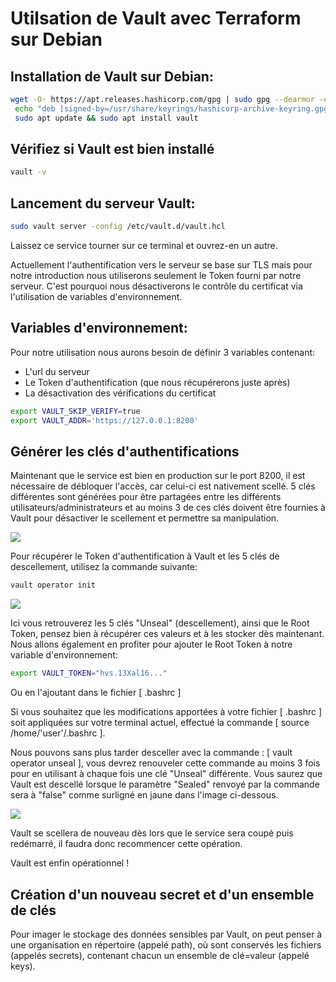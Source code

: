 # Utilsation de Vault avec Terraform sur Debian

## Installation de Vault sur Debian:

```Bash
wget -O- https://apt.releases.hashicorp.com/gpg | sudo gpg --dearmor -o /usr/share/keyrings/hashicorp-archive-keyring.gpg
 echo "deb [signed-by=/usr/share/keyrings/hashicorp-archive-keyring.gpg] https://apt.releases.hashicorp.com $(lsb_release -cs) main" | sudo tee /etc/apt/sources.list.d/hashicorp.list
 sudo apt update && sudo apt install vault
```
## Vérifiez si Vault est bien installé

```Bash
vault -v
```

## Lancement du serveur Vault:

```Bash
sudo vault server -config /etc/vault.d/vault.hcl
```

 Laissez ce service tourner sur ce terminal et ouvrez-en un autre.

Actuellement l'authentification vers le serveur se base sur TLS mais pour notre introduction nous utiliserons seulement le Token fourni par notre serveur. C'est pourquoi nous désactiverons le contrôle du certificat via l'utilisation de variables d'environnement. 

## Variables d'environnement:

Pour notre utilisation nous aurons besoin de définir 3 variables contenant:
  * L'url du serveur
  * Le Token d'authentification (que nous récupérerons juste après)
  * La désactivation des vérifications du certificat

```Bash
export VAULT_SKIP_VERIFY=true
export VAULT_ADDR='https://127.0.0.1:8200'
```

## Générer les clés d'authentifications

Maintenant que le service est bien en production sur le port 8200, il est nécessaire de débloquer l'accès, car celui-ci est nativement scellé. 5 clés différentes sont générées pour être partagées entre les différents utilisateurs/administrateurs et au moins 3 de ces clés doivent être fournies à Vault pour désactiver le scellement et permettre sa manipulation.

<p>
  <img src="http://93.90.205.194/github/terraform/vault/unseal_img.png" />
</p>

Pour récupérer le Token d'authentification à Vault et les 5 clés de descellement, utilisez la commande suivante:

```Bash
vault operator init
```

<p>
 <img src="https://media.licdn.com/dms/image/D4E12AQFfnQPN-r4r6Q/article-inline_image-shrink_1500_2232/0/1687962613611?e=1694044800&v=beta&t=8YipukfaIUGLaN4n3CAL8nf0bP6R1EcqgN6u5sxoIfI">
</p>

Ici vous retrouverez les 5 clés "Unseal" (descellement), ainsi que le Root Token, pensez bien à récupérer ces valeurs et à les stocker dès maintenant. Nous allons également en profiter pour ajouter le Root Token à notre variable d'environnement:

```Bash
export VAULT_TOKEN="hvs.13Xal16..."
```
Ou en l'ajoutant dans le fichier [ .bashrc ]


Si vous souhaitez que les modifications apportées à votre fichier [ .bashrc ] soit appliquées sur votre terminal actuel, effectué la commande [ source /home/'user'/.bashrc ].


Nous pouvons sans plus tarder desceller avec la commande : [ vault operator unseal ], vous devrez renouveler cette commande au moins 3 fois pour en utilisant à chaque fois une clé "Unseal" différente. Vous saurez que Vault est descellé lorsque le paramètre "Sealed" renvoyé par la commande sera à "false" comme surligné en jaune dans l'image ci-dessous.

<p>
 <img src="https://media.licdn.com/dms/image/D4E12AQFTjmHLVP6p-g/article-inline_image-shrink_1500_2232/0/1687964035068?e=1694044800&v=beta&t=JPitwE8UB3C6Eo0DKADs9T2HfXDpUmoR4QNUVvCR3YY" />
</p>
 Vault se scellera de nouveau dès lors que le service sera coupé puis redémarré, il faudra donc recommencer cette opération.

Vault est enfin opérationnel ! 

## Création d'un nouveau secret et d'un ensemble de clés

Pour imager le stockage des données sensibles par Vault, on peut penser à une organisation en répertoire (appelé path), où sont conservés les fichiers (appelés secrets), contenant chacun un ensemble de clé=valeur (appelé keys).
